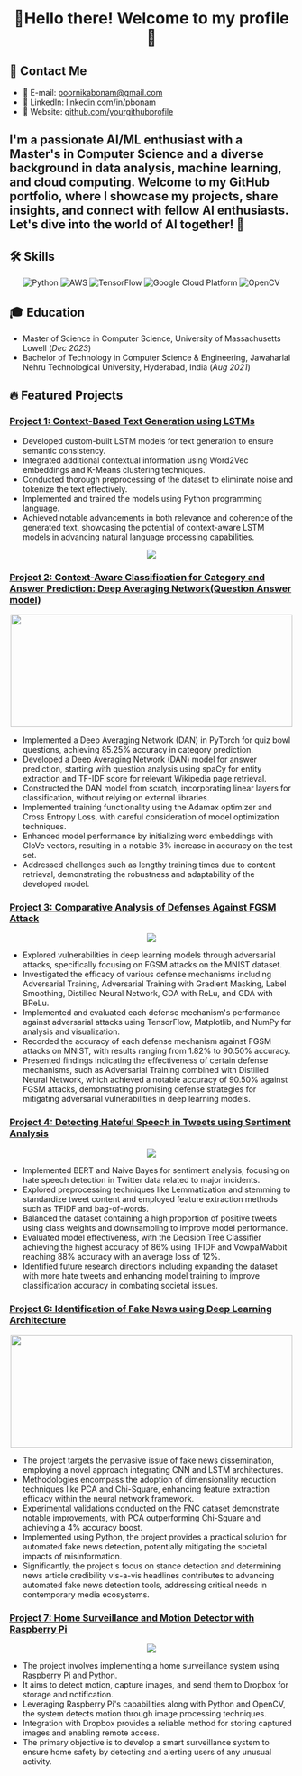 

<!-- Header -->
<h1 align="center">🚀Hello there! Welcome to my profile 🌌</h1>

<!-- Contact Information -->
## 📧 Contact Me
- 📧 E-mail: poornikabonam@gmail.com
- 🔎 LinkedIn: [linkedin.com/in/pbonam](https://www.linkedin.com/in/pbonam)
- 🔗 Website: [github.com/yourgithubprofile](https://github.com/yourgithubprofile)

<!-- Introduction -->
<p align="center">
  <h2> I'm a passionate AI/ML enthusiast with a Master's in Computer Science and a diverse background in data analysis, machine learning, and cloud computing. Welcome to my GitHub portfolio, where I showcase my projects, share insights, and connect with fellow AI enthusiasts. Let's dive into the world of AI together! 🚀 </h2>
</p>

<!-- Skills -->
## 🛠️ Skills
<p align="center">
  <img src="https://img.icons8.com/color/96/000000/python.png" alt="Python">
  <img src="https://img.icons8.com/color/96/000000/amazon-web-services.png" alt="AWS">
  <img src="https://img.icons8.com/color/96/000000/tensorflow.png" alt="TensorFlow">
  <img src="https://img.icons8.com/color/96/000000/google-cloud.png" alt="Google Cloud Platform">
  <img src="https://img.icons8.com/color/96/000000/opencv.png" alt="OpenCV">
</p>

<!-- Education -->
## 🎓 Education
- Master of Science in Computer Science, University of Massachusetts Lowell (_Dec 2023_)
- Bachelor of Technology in Computer Science & Engineering, Jawaharlal Nehru Technological University, Hyderabad, India (_Aug 2021_)

<!-- Featured Projects -->
## 🔥 Featured Projects
### [Project 1: Context-Based Text Generation using LSTMs](https://github.com/poornikabonam/Context-Based-Text-Generation-using-LSTMs)

- Developed custom-built LSTM models for text generation to ensure semantic consistency.
- Integrated additional contextual information using Word2Vec embeddings and K-Means clustering techniques.
- Conducted thorough preprocessing of the dataset to eliminate noise and tokenize the text effectively.
- Implemented and trained the models using Python programming language.
- Achieved notable advancements in both relevance and coherence of the generated text, showcasing the potential of context-aware LSTM models in advancing natural language processing capabilities.
<p align="center">
  <img src="https://github.com/poornikabonam/poornikabonam/assets/97566249/66c9c474-0b26-47f9-b80f-2a565bfcdae1"
">
</p>


### [Project 2: Context-Aware Classification for Category and Answer Prediction: Deep Averaging Network(Question Answer model)](https://github.com/poornikabonam/Context-Aware-Classification-for-Category-and-Answer-Prediction-Deep-Averaging-Network)
<p align="center">
  <img src="https://github.com/poornikabonam/poornikabonam/assets/97566249/17573ca2-f39c-486e-9375-7ed679141808" width="500" height="200">

</p>

- Implemented a Deep Averaging Network (DAN) in PyTorch for quiz bowl questions, achieving 85.25% accuracy in category prediction.    
- Developed a Deep Averaging Network (DAN) model for answer prediction, starting with question analysis using spaCy for entity extraction and TF-IDF score for relevant Wikipedia page retrieval.
- Constructed the DAN model from scratch, incorporating linear layers for classification, without relying on external libraries.
- Implemented training functionality using the Adamax optimizer and Cross Entropy Loss, with careful consideration of model optimization techniques.
- Enhanced model performance by initializing word embeddings with GloVe vectors, resulting in a notable 3% increase in accuracy on the test set.
- Addressed challenges such as lengthy training times due to content retrieval, demonstrating the robustness and adaptability of the developed model.

### [Project 3: Comparative Analysis of Defenses Against FGSM Attack](https://github.com/poornikabonam/Comparative-Analysis-of-Defenses-Against-FGSM-Attack-)
<p align="center">
  <img src="https://github.com/poornikabonam/poornikabonam/assets/97566249/fac17177-99d8-4b4b-b1b6-3e59bf3e6f6c">
</p>

- Explored vulnerabilities in deep learning models through adversarial attacks, specifically focusing on FGSM attacks on the MNIST dataset.
- Investigated the efficacy of various defense mechanisms including Adversarial Training, Adversarial Training with Gradient Masking, Label Smoothing, Distilled Neural Network, GDA with ReLu, and GDA with BReLu.
- Implemented and evaluated each defense mechanism's performance against adversarial attacks using TensorFlow, Matplotlib, and NumPy for analysis and visualization.
- Recorded the accuracy of each defense mechanism against FGSM attacks on MNIST, with results ranging from 1.82% to 90.50% accuracy.
- Presented findings indicating the effectiveness of certain defense mechanisms, such as Adversarial Training combined with Distilled Neural Network, which achieved a notable accuracy of 90.50% against FGSM attacks, demonstrating promising defense strategies for mitigating adversarial vulnerabilities in deep learning models.



### [Project 4: Detecting Hateful Speech in Tweets using Sentiment Analysis](https://github.com/poornikabonam/Detecting-Hateful-Speech-in-Tweets-using-Sentiment-Analysis)
<p align="center">
  <img src="https://github.com/poornikabonam/poornikabonam/assets/97566249/6c77cbc0-9e19-42c9-96da-c5d156c2529a">
</p>

- Implemented BERT and Naive Bayes for sentiment analysis, focusing on hate speech detection in Twitter data related to major incidents.
- Explored preprocessing techniques like Lemmatization and stemming to standardize tweet content and employed feature extraction methods such as TFIDF and bag-of-words.
- Balanced the dataset containing a high proportion of positive tweets using class weights and downsampling to improve model performance.
- Evaluated model effectiveness, with the Decision Tree Classifier achieving the highest accuracy of 86% using TFIDF and VowpalWabbit reaching 88% accuracy with an average loss of 12%.
- Identified future research directions including expanding the dataset with more hate tweets and enhancing model training to improve classification accuracy in combating societal issues.
  

### [Project 6: Identification of Fake News using Deep Learning Architecture](https://github.com/poornikabonam/fake-news-cnn-lstm-project)
<p align="center">
  <img src="https://github.com/poornikabonam/poornikabonam/assets/97566249/ac83508d-40d6-4ea3-9fe9-aa74da848208" width="500" height="200">
</p>

- The project targets the pervasive issue of fake news dissemination, employing a novel approach integrating CNN and LSTM architectures.
- Methodologies encompass the adoption of dimensionality reduction techniques like PCA and Chi-Square, enhancing feature extraction efficacy within the neural network framework.
- Experimental validations conducted on the FNC dataset demonstrate notable improvements, with PCA outperforming Chi-Square and achieving a 4% accuracy boost.
- Implemented using Python, the project provides a practical solution for automated fake news detection, potentially mitigating the societal impacts of misinformation.
- Significantly, the project's focus on stance detection and determining news article credibility vis-a-vis headlines contributes to advancing automated fake news detection tools, addressing critical needs in contemporary media ecosystems.
  
### [Project 7: Home Surveillance and Motion Detector with Raspberry Pi](https://github.com/poornikabonam/home-surveillance-project)
<p align="center">
  <img src="https://github.com/poornikabonam/poornikabonam/assets/97566249/2903f934-4b59-4188-a86a-76d1fc7a5d11">
</p>

- The project involves implementing a home surveillance system using Raspberry Pi and Python.
- It aims to detect motion, capture images, and send them to Dropbox for storage and notification.
- Leveraging Raspberry Pi's capabilities along with Python and OpenCV, the system detects motion through image processing techniques.
- Integration with Dropbox provides a reliable method for storing captured images and enabling remote access.
- The primary objective is to develop a smart surveillance system to ensure home safety by detecting and alerting users of any unusual activity.


